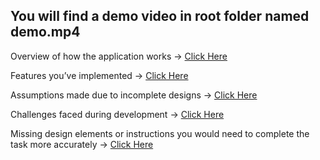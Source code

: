 ## You will find a demo video in root folder named demo.mp4


Overview of how the application works -> [Click Here](./Overview.md)

Features you’ve implemented -> [Click Here](./Features.md)

Assumptions made due to incomplete designs -> [Click Here](./Assumption.md)

Challenges faced during development -> [Click Here](./Challanges.md)

Missing design elements or instructions you would need to complete the task more accurately -> [Click Here](./Missing.md)

